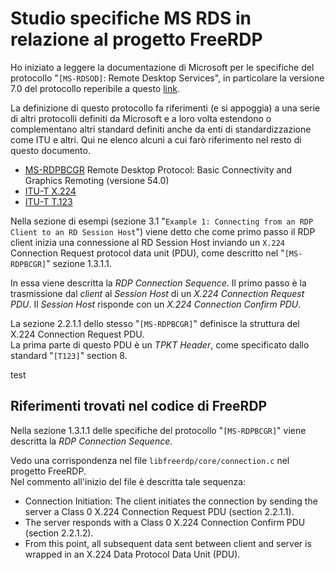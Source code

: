 # Studio specifiche MS RDS in relazione al progetto FreeRDP

Ho iniziato a leggere la documentazione di Microsoft per le specifiche del
protocollo "`[MS-RDSOD]`: Remote Desktop Services", in particolare la versione
7.0 del protocollo reperibile a questo
[link](https://docs.microsoft.com/en-us/openspecs/windows_protocols/ms-rdsod/072543f9-4bd4-4dc6-ab97-9a04bf9d2c6a).

La definizione di questo protocollo fa riferimenti (e si appoggia) a una serie
di altri protocolli definiti da Microsoft e a loro volta estendono o
complementano altri standard definiti anche da enti di standardizzazione
come ITU e altri. Qui ne elenco alcuni a cui farò riferimento nel resto
di questo documento.

*   [MS-RDPBCGR](https://docs.microsoft.com/en-us/openspecs/windows_protocols/ms-rdpbcgr/5073f4ed-1e93-45e1-b039-6e30c385867c)
    Remote Desktop Protocol: Basic Connectivity and Graphics Remoting (versione 54.0)
*   [ITU-T X.224](https://www.itu.int/rec/T-REC-X.224-199511-I/en)
*   [ITU-T T.123](https://www.itu.int/rec/T-REC-T.123/en)


Nella sezione di esempi (sezione 3.1 "`Example 1: Connecting from an RDP Client to an RD Session Host`") viene detto che come primo passo il
RDP client inizia una connessione al RD Session Host inviando un
`X.224` Connection Request protocol data unit (PDU), come descritto nel
"`[MS-RDPBCGR]`" sezione 1.3.1.1.

In essa viene descritta la *RDP Connection Sequence*. Il primo passo è
la trasmissione dal *client* al *Session Host* di un
*X.224 Connection Request PDU*. Il *Session Host* risponde con un
*X.224 Connection Confirm PDU*.

La sezione 2.2.1.1 dello stesso "`[MS-RDPBCGR]`" definisce la struttura del
X.224 Connection Request PDU.  
La prima parte di questo PDU è un *TPKT Header*, come specificato
dallo standard "`[T123]`" section 8.

test

## Riferimenti trovati nel codice di FreeRDP

Nella sezione 1.3.1.1 delle specifiche del protocollo "`[MS-RDPBCGR]`"
viene descritta la *RDP Connection Sequence*.

Vedo una corrispondenza nel file `libfreerdp/core/connection.c` nel progetto
FreeRDP.  
Nel commento all'inizio del file è descritta tale sequenza:

*   Connection Initiation: The client initiates the connection by sending the server a Class 0 X.224 Connection Request PDU (section 2.2.1.1).
*   The server responds with a Class 0 X.224 Connection Confirm PDU (section 2.2.1.2).
*   From this point, all subsequent data sent between client and server is wrapped in an X.224 Data Protocol Data Unit (PDU).

